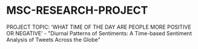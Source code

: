 # MSC-RESEARCH-PROJECT
PROJECT TOPIC: ‘WHAT TIME OF THE DAY ARE PEOPLE MORE POSITIVE OR NEGATIVE’ -  "Diurnal Patterns of Sentiments: A Time-based Sentiment Analysis of Tweets Across the Globe"
